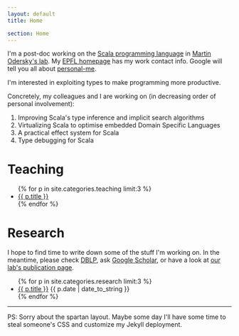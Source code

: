 ```yaml
---
layout: default
title: Home

section: Home
---
```


I'm a post-doc working on the [Scala programming language](http://scala-lang.org) in [Martin Odersky's lab](http://lamp.epfl.ch). My [EPFL homepage](http://people.epfl.ch/adriaan.moors) has my work contact info. Google will tell you all about [personal-me](http://www.google.com/profiles/adriaanm).

I'm interested in exploiting types to make programming more productive.

Concretely, my colleagues and I are working on (in decreasing order of personal involvement):
1. Improving Scala's type inference and implicit search algorithms
1. Virtualizing Scala to optimise embedded Domain Specific Languages
1. A practical effect system for Scala
1. Type debugging for Scala


Teaching
========
<ul>
{% for p in site.categories.teaching limit:3 %}
<li>
	<a href="{{ p.url }}">{{ p.title }}</a>
</li>
{% endfor %}
</ul>

Research
========
I hope to find time to write down some of the stuff I'm working on. In the meantime, please check [DBLP](http://www.informatik.uni-trier.de/~ley/db/indices/a-tree/m/Moors:Adriaan.html), ask [Google Scholar](scholar.google.com/scholar?q=author:adriaan+moors), or have a look at [our lab's publication page](http://lamp.epfl.ch/publications/index.html.en).

<ul>
{% for p in site.categories.research limit:3 %}
<li>
	<a href="{{ p.url }}">{{ p.title }}</a>
	<span class="date">{{ p.date | date_to_string }}</span> 
</li>
{% endfor %}
</ul>



-------------
PS: Sorry about the spartan layout. Maybe some day I'll have some time to steal someone's CSS and customize my Jekyll deployment.